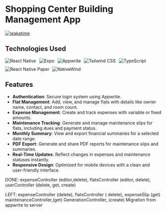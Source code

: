 # Shopping Center Building Management App

[![wakatime](https://wakatime.com/badge/github/0vai5/Shopping-Center-Building-Management-App.svg)](https://wakatime.com/badge/github/0vai5/Shopping-Center-Building-Management-App)

## Technologies Used

<div style="display: flex; flex-direction: row; flex-wrap: wrap; gap: 10px; margin-bottom: 20px;">
  <img src="https://img.shields.io/badge/-React%20Native-61DAFB?logo=react&logoColor=white&style=flat-square" alt="React Native" />
  <img src="https://img.shields.io/badge/-Expo-000020?logo=expo&logoColor=white&style=flat-square" alt="Expo" />
  <img src="https://img.shields.io/badge/-Appwrite-F02E65?logo=appwrite&logoColor=white&style=flat-square" alt="Appwrite" />
  <img src="https://img.shields.io/badge/-Tailwind%20CSS-38B2AC?logo=tailwindcss&logoColor=white&style=flat-square" alt="Tailwind CSS" />
  <img src="https://img.shields.io/badge/-TypeScript-3178C6?logo=typescript&logoColor=white&style=flat-square" alt="TypeScript" />
  <img src="https://img.shields.io/badge/-React%20Native%20Paper-6200EE?logo=react&logoColor=white&style=flat-square" alt="React Native Paper" />
  <img src="https://img.shields.io/badge/-NativeWind-4B5563?logo=tailwindcss&logoColor=white&style=flat-square" alt="NativeWind" />
</div>

## Features

- **Authentication**: Secure login system using Appwrite.
- **Flat Management**: Add, view, and manage flats with details like owner name, contact, and room count.
- **Expense Management**: Create and track expenses with variable or fixed amounts.
- **Maintenance Tracking**: Generate and manage maintenance slips for flats, including dues and payment status.
- **Monthly Summary**: View and export financial summaries for a selected date range.
- **PDF Export**: Generate and share PDF reports for maintenance slips and summaries.
- **Real-Time Updates**: Reflect changes in expenses and maintenance statuses instantly.
- **Responsive Design**: Optimized for mobile devices with a clean and user-friendly interface.





DONE:
expenseController (editor,delete),
flatsController (editor, delete),
userController (delete, get, create)

LEFT:
expenseController (delete),
flatsController ( delete),
expenseSlip (get)
maintenanceController,(get)
GenerationController, (create)
Migration from appwrite to server